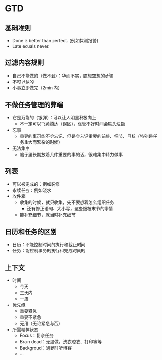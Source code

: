 # GTD

## 基础准则

- Done is better than perfect. (例如探测报警)
- Late equals never.

## 过滤内容规则

- 自己不能做的（做不到）：华而不实，臆想空想的步骤
- 不可以做的
- 小事立即做完（2min 内）

## 不做任务管理的弊端

- 它是万能的（银弹）：可以让人明显积极向上
    - 不一定可以飞黄腾达（误区），但管不好时间会焦头烂额
- 忘事
    - 重要的事可能不会忘记，但是会忘记重要的前提、细节、目标（特别是任务重大而繁杂的时候）
- 无法集中
    - 脑子里长期放着几件重要的事的话，很难集中精力做事

## 列表

- 可以被完成的：例如装修
- 永续任务：例如浇水
- 收件箱
    - 收集的时候，就只收集，先不要想着怎么组织任务
        - 还有修正语句、大小写，这些细枝末节的事情
    - 能补充细节，就当时补充细节

## 日历和任务的区别

- 日历：不能控制时间的执行和截止时间
- 任务：能控制事务的执行和完成时间的

## 上下文

- 时间
    - 今天
    - 三天内
    - 一周
- 优先级
    - 重要紧急
    - 重要不紧急
    - 无用（无论紧急与否）
- 所需精神状态
    - Focus：复杂任务
    - Brain dead：无脑做，洗衣晾衣、打印等等
    - Backgroud：通勤时听博客
    - …